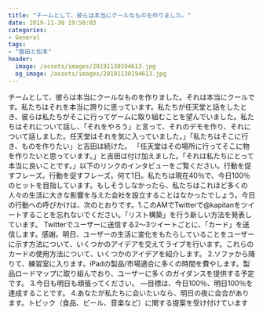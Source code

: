 ```yaml
---
title: "チームとして、彼らは本当にクールなものを作りました。"
date: 2019-11-30 19:50:03
categories:
- General
tags:
- "磐田と松本"
header:
  image: /assets/images/20191130194613.jpg
  og_image: /assets/images/20191130194613.jpg
---
```


チームとして、彼らは本当にクールなものを作りました。それは本当にクールです。私たちはそれを本当に誇りに思っています。私たちが任天堂と話をしたとき、彼らは私たちがそこに行ってゲームに取り組むことを望んでいました。私たちはそれについて話し、「それをやろう」と言って、それのデモを作り、それについて話しました。任天堂はそれを気に入っていました。」「私たちはそこに行き、ものを作りたい」と吉田は続けた。 「任天堂はその場所に行ってそこに物を作りたいと思っています。」と吉田は付け加えました。「それは私たちにとって本当に良いことです。」以下のリンクのインタビューをご覧ください。行動を促すフレーズ。行動を促すフレーズ。何て1日。私たちは現在40％で、今日100％のヒットを目指しています。もしそうしなかったら、私たちはこれほど多くの人々の生活に大きな影響を与えた会社を設立することはなかったでしょう。今日の行動への呼びかけは、次のとおりです。1.このAMでTwitterで@kapitanをツイートすることを忘れないでください。「リスト構築」を行う新しい方法を発表しています。 Twitterでユーザーに送信する2〜3ツイートごとに、「カード」を送信します。感謝。明日、ユーザーの生活に変化をもたらしていることをユーザーに示す方法について、いくつかのアイデアを交えてライブを行います。これらのカードの使用方法について、いくつかのアイデアを紹介します。 2.ソファから降りて、練習室に入ります。iPadの製品/市場適合に多くの時間を費やします。製品ロードマップに取り組んでおり、ユーザーに多くのガイダンスを提供する予定です。 3.今日も明日も頑張ってください。 —目標は、今日100％、明日100％を達成することです。 4.あなたが私たちに会いたいなら、明日の夜に会合があります。トピック（食品、ビール、音楽など）に関する提案を受け付けています
